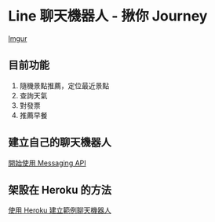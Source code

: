 # Line 聊天機器人 - 揪你 Journey

[Imgur](https://imgur.com/G7ia7Al)


## 目前功能

1. 隨機景點推薦，定位最近景點
2. 查詢天氣
3. 對發票
4. 推薦早餐

## 建立自己的聊天機器人
[開始使用 Messaging API]("https://developers.line.biz/zh-hant/docs/messaging-api/getting-started/#%E5%BB%BA%E7%AB%8B-channel")


## 架設在 Heroku 的方法

[使用 Heroku 建立範例聊天機器人]("https://developers.line.biz/zh-hant/docs/messaging-api/building-sample-bot-with-heroku/#%E9%96%8B%E5%A7%8B%E4%B9%8B%E5%89%8D")

